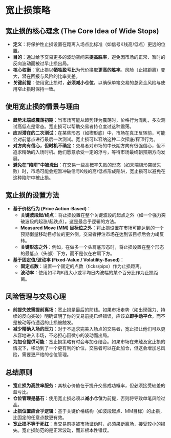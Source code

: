# 宽止损策略 

## 宽止损的核心理念 (The Core Idea of Wide Stops)

-   **定义**：将保护性止损设置在距离入场点比标准（如信号K线高/低点）更远的位置。
-   **目的**：通过给予交易更多的波动空间来**提高胜率**，避免因市场的正常、暂时的反向波动而被过早止损出局。
-   **核心权衡**：宽止损以**牺牲盈亏比**为代价换取**更高的胜率**。风险（止损距离）变大，潜在回报与风险的比率变差。
-   **关键前提**：使用宽止损时，**必须减小仓位**，以确保单笔交易的总资金风险与使用窄止损时保持一致。

## 使用宽止损的情景与理由

-   **趋势末端或震荡初期**：当市场可能从趋势转为震荡时，价格行为混乱，多次测试高低点是常态。宽止损可以帮助交易者持仓度过这种震荡。
-   **应对潜在的二次测试**：在某些形态（如楔形底）中，市场在真正反转前，可能会对前低点进行最后一次测试。宽止损可以容纳这种二次探底/探顶行为。
-   **对方向有信心，但时机不确定**：交易者对市场的中长期方向有很强信心，但不追求精确的入场时机。他们愿意承受一定的浮亏，等待市场最终朝预期方向发展。
-   **避免在“陷阱”中被洗出**：在交易一些高概率失败的形态（如末端旗形突破失败）时，市场可能会短暂冲破信号K线的高/低点形成陷阱，宽止损可以避免在这种陷阱中被止损。

## 宽止损的设置方法

-   **基于价格行为 (Price Action-Based)**：
    -   **关键波段起/终点**：将止损设置在整个关键波段的起点之外（如一个强力突破波段的起涨/起跌点）。这是最合乎逻辑的方法。
    -   **Measured Move (MM) 目标位之外**：将止损设置在市场可能达到的一个预期衡量移动目标位的更外侧。交易者押注市场在达到该目标后会力竭反转。
    -   **关键形态之外**：例如，在做多一个头肩底形态时，将止损设置在整个形态的最低点（头部）下方，而不是仅在右肩下方。
-   **基于固定值/波动率 (Fixed-Value / Volatility-Based)**：
    -   **固定点数**：设置一个固定的点数（ticks/pips）作为止损距离。
    -   **波动率**：使用如平均K线大小或平均日内波幅的某个百分比作为止损距离。

## 风险管理与交易心理

-   **前提失效需提前离场**：宽止损是最后的防线。如果市场走势（如出现强力、持续的反向突破）明确证明了你的交易前提已经错误，应该**立即手动平仓**，而不是被动等待遥远的止损被触发。
-   **减少精确入场的压力**：对于不追求完美入场点的交易者，宽止损让他们可以更从容地进入市场，不必担心因微小的波动而出局。
-   **为加仓提供可能**：宽止损策略有时会与加仓结合。如果市场在未触及宽止损的情况下，移动到了一个更有利的价位，交易者可以在此加仓，但这会增加总风险，需要更严格的仓位管理。

## 总结原则
-   **宽止损为高胜率服务**：其核心价值在于提升交易成功概率，但必须接受较差的盈亏比。
-   **仓位管理是基石**：使用宽止损必须以**减小仓位**为前提，否则将导致单笔风险过高。
-   **止损位置应合乎逻辑**：基于关键价格结构（如波段起点、MM目标）的止损，比固定的任意点数更有效。
-   **宽止损不等于死扛**：当交易前提被市场证伪时，必须果断离场，接受较小的损失。宽止损防范的是正常波动，而非根本性错误。